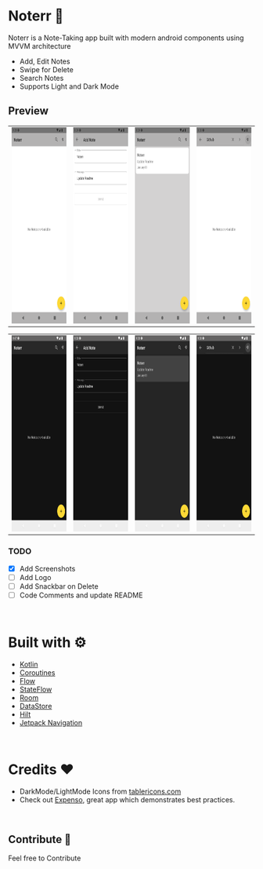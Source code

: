 # Noterr 📓
Noterr is a Note-Taking app built with modern android components using MVVM architecture
- Add, Edit Notes
- Swipe for Delete
- Search Notes
- Supports Light and Dark Mode

## Preview
<table>
    <tr>
        <td>
            <img src="assets/screenshot1.png" height=400px/>
        </td>
        <td>
            <img src="assets/screenshot2.png" height=400px/>
        </td>
        <td>
            <img src="assets/screenshot3.png" height=400px/>
        </td>
        <td>
            <img src="assets/screenshot4.png" height=400px/>
        </td>
    </tr>
</table>
<table>
    <tr>
        <td>
            <img src="assets/darkmodeScreenshot1.png" height=400px/>
        </td>
        <td>
            <img src="assets/darkmodeScreenshot2.png" height=400px/>
        </td>
        <td>
            <img src="assets/darkmodeScreenshot3.png" height=400px/>
        </td>
        <td>
            <img src="assets/darkmodeScreenshot4.png" height=400px/>
        </td>
    </tr>

</table>

### TODO
- [X] Add Screenshots
- [ ] Add Logo
- [ ] Add Snackbar on Delete
- [ ] Code Comments and update README

<br />

# Built with ⚙️
- [Kotlin](https://kotlinlang.org/)
- [Coroutines](https://kotlinlang.org/docs/reference/coroutines-overview.html)
- [Flow](https://kotlinlang.org/docs/reference/coroutines/flow.html)
- [StateFlow](https://developer.android.com/kotlin/flow/stateflow-and-sharedflow)
- [Room](https://developer.android.com/topic/libraries/architecture/room)
- [DataStore](https://developer.android.com/topic/libraries/architecture/datastore)
- [Hilt](https://developer.android.com/training/dependency-injection/hilt-android)
- [Jetpack Navigation](https://developer.android.com/guide/navigation)

<br />

# Credits ❤️
- DarkMode/LightMode Icons from [tablericons.com](https://tablericons.com)
- Check out [Expenso](https://github.com/Spikeysanju/Expenso), great app which demonstrates best practices.


<br />

## Contribute 🤝
Feel free to Contribute
